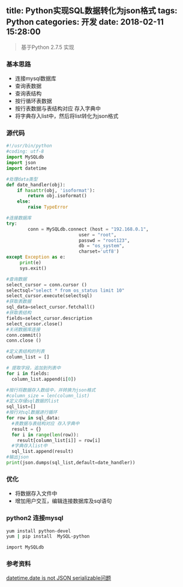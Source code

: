 title: Python实现SQL数据转化为json格式
tags: Python
categories: 开发
date: 2018-02-11 15:28:00
---
> 基于Python 2.7.5 实现

### 基本思路
* 连接mysql数据库
* 查询表数据
* 查询表结构
* 按行循环表数据
* 按行表数据与表结构对应 存入字典中
* 将字典存入list中，然后将list转化为json格式

<!-- more -->
### 源代码
```python
#!/usr/bin/python
#coding: utf-8
import MySQLdb
import json
import datetime

#处理data类型
def date_handler(obj):
    if hasattr(obj, 'isoformat'):
        return obj.isoformat()
    else:
        raise TypeError

#连接数据库
try:
        conn = MySQLdb.connect (host = "192.168.0.1",
                           user = "root",
                           passwd = "root123",
                           db = "os_system",
                           charset='utf8')
except Exception as e:
     print(e)
     sys.exit()

#查询数据
select_cursor = conn.cursor ()
selectsql="select * from os_status limit 10"
select_cursor.execute(selectsql)
#获取表数据
sql_data=select_cursor.fetchall()
#获取表结构
fields=select_cursor.description 
select_cursor.close()
#关闭数据库连接
conn.commit()
conn.close ()

#定义表结构的列表
column_list = []

# 提取字段，追加到列表中
for i in fields:
  column_list.append(i[0])

#按行将数据存入数组中，并转换为json格式
#column_size = len(column_list)
#定义存储sql数据的list
sql_list=[]
#按行对sql数据进行循环
for row in sql_data:
  #表数据与表结构对应 存入字典中
  result = {}
  for i in range(len(row)):
    result[column_list[i]] = row[i]
  #字典存入list中
  sql_list.append(result)
#输出json
print(json.dumps(sql_list,default=date_handler))
```

### 优化
* 将数据存入文件中
* 增加用户交互，编辑连接数据库及sql语句

### python2 连接mysql
```bash
yum install python-devel  
yum | pip install  MySQL-python

import MySQLdb
```
### 参考资料
[datetime.date is not JSON serializable问题](https://stackoverflow.com/questions/23285558/datetime-date2014-4-25-is-not-json-serializable-in-django)  